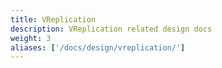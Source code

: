 ```yaml
---
title: VReplication
description: VReplication related design docs
weight: 3
aliases: ['/docs/design/vreplication/']
---
```

